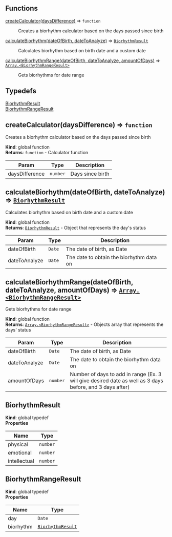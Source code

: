 ## Functions

<dl>
<dt><a href="#createCalculator">createCalculator(daysDifference)</a> ⇒ <code>function</code></dt>
<dd><p>Creates a biorhythm calculator based on the days passed since birth</p>
</dd>
<dt><a href="#calculateBiorhythm">calculateBiorhythm(dateOfBirth, dateToAnalyze)</a> ⇒ <code><a href="#BiorhythmResult">BiorhythmResult</a></code></dt>
<dd><p>Calculates biorhythm based on birth date and a custom date</p>
</dd>
<dt><a href="#calculateBiorhythmRange">calculateBiorhythmRange(dateOfBirth, dateToAnalyze, amountOfDays)</a> ⇒ <code><a href="#BiorhythmRangeResult">Array.&lt;BiorhythmRangeResult&gt;</a></code></dt>
<dd><p>Gets biorhythms for date range</p>
</dd>
</dl>

## Typedefs

<dl>
<dt><a href="#BiorhythmResult">BiorhythmResult</a></dt>
<dd></dd>
<dt><a href="#BiorhythmRangeResult">BiorhythmRangeResult</a></dt>
<dd></dd>
</dl>

<a name="createCalculator"></a>

## createCalculator(daysDifference) ⇒ <code>function</code>

Creates a biorhythm calculator based on the days passed since birth

**Kind**: global function  
**Returns**: <code>function</code> - Calculator function

| Param          | Type                | Description      |
| -------------- | ------------------- | ---------------- |
| daysDifference | <code>number</code> | Days since birth |

<a name="calculateBiorhythm"></a>

## calculateBiorhythm(dateOfBirth, dateToAnalyze) ⇒ [<code>BiorhythmResult</code>](#BiorhythmResult)

Calculates biorhythm based on birth date and a custom date

**Kind**: global function  
**Returns**: [<code>BiorhythmResult</code>](#BiorhythmResult) - Object that represents the day's status

| Param         | Type              | Description                              |
| ------------- | ----------------- | ---------------------------------------- |
| dateOfBirth   | <code>Date</code> | The date of birth, as Date               |
| dateToAnalyze | <code>Date</code> | The date to obtain the biorhythm data on |

<a name="calculateBiorhythmRange"></a>

## calculateBiorhythmRange(dateOfBirth, dateToAnalyze, amountOfDays) ⇒ [<code>Array.&lt;BiorhythmRangeResult&gt;</code>](#BiorhythmRangeResult)

Gets biorhythms for date range

**Kind**: global function  
**Returns**: [<code>Array.&lt;BiorhythmRangeResult&gt;</code>](#BiorhythmRangeResult) - Objects array that represents the days' status

| Param         | Type                | Description                                                                                              |
| ------------- | ------------------- | -------------------------------------------------------------------------------------------------------- |
| dateOfBirth   | <code>Date</code>   | The date of birth, as Date                                                                               |
| dateToAnalyze | <code>Date</code>   | The date to obtain the biorhythm data on                                                                 |
| amountOfDays  | <code>number</code> | Number of days to add in range (Ex. 3 will give desired date as well as 3 days before, and 3 days after) |

<a name="BiorhythmResult"></a>

## BiorhythmResult

**Kind**: global typedef  
**Properties**

| Name         | Type                |
| ------------ | ------------------- |
| physical     | <code>number</code> |
| emotional    | <code>number</code> |
| intellectual | <code>number</code> |

<a name="BiorhythmRangeResult"></a>

## BiorhythmRangeResult

**Kind**: global typedef  
**Properties**

| Name      | Type                                             |
| --------- | ------------------------------------------------ |
| day       | <code>Date</code>                                |
| biorhythm | [<code>BiorhythmResult</code>](#BiorhythmResult) |

